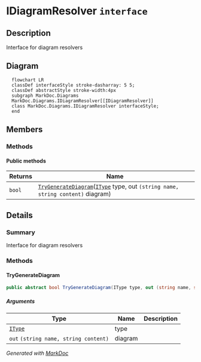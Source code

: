 # IDiagramResolver `interface`

## Description
Interface for diagram resolvers

## Diagram
```mermaid
  flowchart LR
  classDef interfaceStyle stroke-dasharray: 5 5;
  classDef abstractStyle stroke-width:4px
  subgraph MarkDoc.Diagrams
  MarkDoc.Diagrams.IDiagramResolver[[IDiagramResolver]]
  class MarkDoc.Diagrams.IDiagramResolver interfaceStyle;
  end
```

## Members
### Methods
#### Public  methods
| Returns | Name |
| --- | --- |
| `bool` | [`TryGenerateDiagram`](markdocdiagrams-IDiagramResolver.md#trygeneratediagram)([`IType`](./markdocmemberstypes-IType.md) type, out `(string name, string content)` diagram) |

## Details
### Summary
Interface for diagram resolvers

### Methods
#### TryGenerateDiagram
```csharp
public abstract bool TryGenerateDiagram(IType type, out (string name, string content) diagram)
```
##### Arguments
| Type | Name | Description |
| --- | --- | --- |
| [`IType`](./markdocmemberstypes-IType.md) | type |   |
| `out` `(string name, string content)` | diagram |   |

*Generated with* [*MarkDoc*](https://github.com/hailstorm75/MarkDoc.Core)
